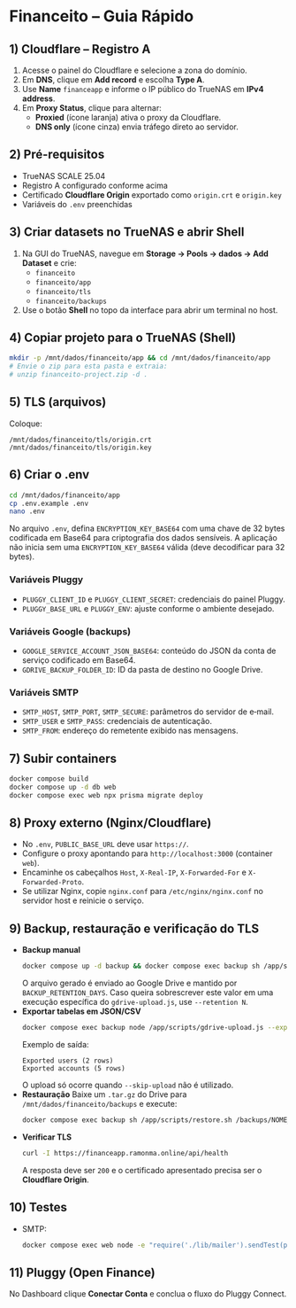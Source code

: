 # Financeito – Guia Rápido

## 1) Cloudflare – Registro A
1. Acesse o painel do Cloudflare e selecione a zona do domínio.
2. Em **DNS**, clique em **Add record** e escolha **Type A**.
3. Use **Name** `financeapp` e informe o IP público do TrueNAS em **IPv4 address**.
4. Em **Proxy Status**, clique para alternar:
   - **Proxied** (ícone laranja) ativa o proxy da Cloudflare.
   - **DNS only** (ícone cinza) envia tráfego direto ao servidor.

## 2) Pré-requisitos
- TrueNAS SCALE 25.04
- Registro A configurado conforme acima
- Certificado **Cloudflare Origin** exportado como `origin.crt` e `origin.key`
- Variáveis do `.env` preenchidas

## 3) Criar datasets no TrueNAS e abrir Shell
1. Na GUI do TrueNAS, navegue em **Storage → Pools → dados → Add Dataset** e crie:
   - `financeito`
   - `financeito/app`
   - `financeito/tls`
   - `financeito/backups`
2. Use o botão **Shell** no topo da interface para abrir um terminal no host.

## 4) Copiar projeto para o TrueNAS (Shell)
```bash
mkdir -p /mnt/dados/financeito/app && cd /mnt/dados/financeito/app
# Envie o zip para esta pasta e extraia:
# unzip financeito-project.zip -d .
```

## 5) TLS (arquivos)
Coloque:
```
/mnt/dados/financeito/tls/origin.crt
/mnt/dados/financeito/tls/origin.key
```

## 6) Criar o .env
```bash
cd /mnt/dados/financeito/app
cp .env.example .env
nano .env
```
No arquivo `.env`, defina `ENCRYPTION_KEY_BASE64` com uma chave de 32 bytes codificada em Base64 para criptografia dos dados sensíveis.
A aplicação não inicia sem uma `ENCRYPTION_KEY_BASE64` válida (deve decodificar para 32 bytes).

### Variáveis Pluggy
- `PLUGGY_CLIENT_ID` e `PLUGGY_CLIENT_SECRET`: credenciais do painel Pluggy.
- `PLUGGY_BASE_URL` e `PLUGGY_ENV`: ajuste conforme o ambiente desejado.

### Variáveis Google (backups)
- `GOOGLE_SERVICE_ACCOUNT_JSON_BASE64`: conteúdo do JSON da conta de serviço codificado em Base64.
- `GDRIVE_BACKUP_FOLDER_ID`: ID da pasta de destino no Google Drive.

### Variáveis SMTP
- `SMTP_HOST`, `SMTP_PORT`, `SMTP_SECURE`: parâmetros do servidor de e‑mail.
- `SMTP_USER` e `SMTP_PASS`: credenciais de autenticação.
- `SMTP_FROM`: endereço do remetente exibido nas mensagens.

## 7) Subir containers
```bash
docker compose build
docker compose up -d db web
docker compose exec web npx prisma migrate deploy
```

## 8) Proxy externo (Nginx/Cloudflare)
- No `.env`, `PUBLIC_BASE_URL` deve usar `https://`.
- Configure o proxy apontando para `http://localhost:3000` (container `web`).
- Encaminhe os cabeçalhos `Host`, `X-Real-IP`, `X-Forwarded-For` e `X-Forwarded-Proto`.
- Se utilizar Nginx, copie `nginx.conf` para `/etc/nginx/nginx.conf` no servidor host e reinicie o serviço.

## 9) Backup, restauração e verificação do TLS
- **Backup manual**
  ```bash
  docker compose up -d backup && docker compose exec backup sh /app/scripts/backup.sh
  ```
  O arquivo gerado é enviado ao Google Drive e mantido por `BACKUP_RETENTION_DAYS`. Caso queira sobrescrever este valor em uma execução específica do `gdrive-upload.js`, use `--retention N`.
- **Exportar tabelas em JSON/CSV**
  ```bash
  docker compose exec backup node /app/scripts/gdrive-upload.js --export-json /backups/json --skip-upload
  ```
  Exemplo de saída:
  ```text
  Exported users (2 rows)
  Exported accounts (5 rows)
  ```
  O upload só ocorre quando `--skip-upload` não é utilizado.
- **Restauração**
  Baixe um `.tar.gz` do Drive para `/mnt/dados/financeito/backups` e execute:
  ```bash
  docker compose exec backup sh /app/scripts/restore.sh /backups/NOME_DO_ARQUIVO.tar.gz
  ```
- **Verificar TLS**
  ```bash
  curl -I https://financeapp.ramonma.online/api/health
  ```
  A resposta deve ser `200` e o certificado apresentado precisa ser o **Cloudflare Origin**.

## 10) Testes
- SMTP:
  ```bash
  docker compose exec web node -e "require('./lib/mailer').sendTest(process.env.SMTP_USER).then(console.log).catch(console.error)"
  ```

## 11) Pluggy (Open Finance)
No Dashboard clique **Conectar Conta** e conclua o fluxo do Pluggy Connect.
